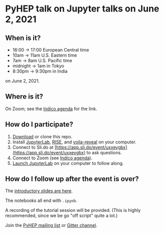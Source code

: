 # PyHEP talk on Jupyter talks on June 2, 2021

## When is it?

   * 16:00 → 17:00 European Central time
   * 10am → 11am U.S. Eastern time
   * 7am → 8am U.S. Pacific time
   * midnight → 1am in Tokyo
   * 8:30pm → 9:30pm in India

on June 2, 2021.

## Where is it?

On Zoom; see the [Indico agenda](https://indico.cern.ch/event/1044648/) for the link.

## How do I participate?

   1. [Download](https://github.com/jpivarski-talks/2021-06-02-pyhepmod-jupyter-talk-talk/releases) or clone this repo.
   2. Install [JupyterLab](https://jupyterlab.readthedocs.io/en/stable/getting_started/installation.html), [RISE](https://rise.readthedocs.io/en/stable/installation.html), and [voila-reveal](https://github.com/voila-dashboards/voila-reveal#readme) on your computer.
   3. Connect to Sli.do at [https://app.sli.do/event/uxxevgbx](https://app.sli.do/event/uxxevgbx) to ask questions.
   4. Connect to Zoom (see [Indico agenda](https://indico.cern.ch/event/1044648/)).
   5. [Launch JupyterLab](https://jupyterlab.readthedocs.io/en/stable/getting_started/starting.html) on your computer to follow along.

## How do I follow up after the event is over?

The [introductory slides are here](https://github.com/jpivarski-talks/2021-06-02-pyhepmod-jupyter-talk-talk/raw/main/intro.pdf).

The notebooks all end with `.ipynb`.

A recording of the tutorial session will be provided. (This is highly recommended, since we be go "off script" quite a lot.)

Join the [PyHEP mailing list](https://hepsoftwarefoundation.org/workinggroups/pyhep.html) or [Gitter channel](https://gitter.im/HSF/PyHEP).
